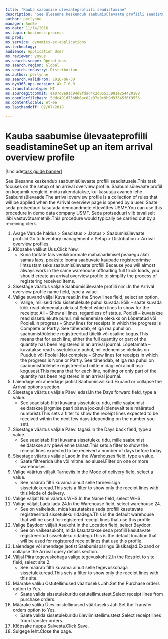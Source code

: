 ```yaml
---
title: "Kauba saabumise ülevaateprofiili seadistamine"
description: "See ülesanne keskendub saabumisülevaate profiili seadistusele."
author: perlynne
manager: AnnBe
ms.date: 11/14/2016
ms.topic: business-process
ms.prod: 
ms.service: dynamics-ax-applications
ms.technology: 
audience: Application User
ms.reviewer: yuyus
ms.search.scope: Operations
ms.search.region: Global
ms.search.industry: Distribution
ms.author: perlynne
ms.search.validFrom: 2016-06-30
ms.dyn365.ops.version: AX 7.0.0
ms.translationtype: HT
ms.sourcegitcommit: ea07d8e91c94d9fdad4c2d05533981e254420188
ms.openlocfilehash: 5ddc491d73bbb6ac02e37a9c9b9d93545f6f9556
ms.contentlocale: et-ee
ms.lasthandoff: 02/07/2018

---
```

# <a name="set-up-an-item-arrival-overview-profile"></a><span data-ttu-id="fc055-103">Kauba saabumise ülevaateprofiili seadistamine</span><span class="sxs-lookup"><span data-stu-id="fc055-103">Set up an item arrival overview profile</span></span>

[!include[task guide banner](../../includes/task-guide-banner.md)]

<span data-ttu-id="fc055-104">See ülesanne keskendub saabumisülevaate profiili seadistusele.</span><span class="sxs-lookup"><span data-stu-id="fc055-104">This task focuses on the setup of an arrival overview profile.</span></span> <span data-ttu-id="fc055-105">Saabumisülevaate profiil on kogumik reegleid, mida rakendatakse, kui kasutaja avaneb lehe Saabumisülevaade.</span><span class="sxs-lookup"><span data-stu-id="fc055-105">The arrival overview profile is a collection of rules that will be applied when the Arrival overview page is opened by a user.</span></span> <span data-ttu-id="fc055-106">Saate seda protseduuri kasutada demoandmete ettevõttes USMF.</span><span class="sxs-lookup"><span data-stu-id="fc055-106">You can use this procedure in demo data company USMF.</span></span> <span data-ttu-id="fc055-107">Seda protseduuri viib tavaliselt läbi vastuvõtuametnik.</span><span class="sxs-lookup"><span data-stu-id="fc055-107">This procedure would typically be carried out by a receiving clerk.</span></span>





1. <span data-ttu-id="fc055-108">Avage Varude haldus > Seadistus > Jaotus > Saabumisülevaate profiilid.</span><span class="sxs-lookup"><span data-stu-id="fc055-108">Go to Inventory management > Setup > Distribution > Arrival overview profiles.</span></span>
2. <span data-ttu-id="fc055-109">Klõpsake valikut Uus.</span><span class="sxs-lookup"><span data-stu-id="fc055-109">Click New.</span></span>
    * <span data-ttu-id="fc055-110">Kuna töötate täis veokikoormate mahalaadimisel peaaegu alati samas laos, peaksite looma saabuvate kaupade registreerimise lihtsustamiseks saabumisülevaate profiili.</span><span class="sxs-lookup"><span data-stu-id="fc055-110">Because you will almost always work in the same warehouse offloading full truck loads, you should create an arrival overview profile to simplify the process of registering received items.</span></span>  
3. <span data-ttu-id="fc055-111">Sisestage väärtus väljale Saabumisülevaate profiili nimi.</span><span class="sxs-lookup"><span data-stu-id="fc055-111">In the Arrival overview profile name field, type a value.</span></span>
4. <span data-ttu-id="fc055-112">Valige suvand väljal Kuva read.</span><span class="sxs-lookup"><span data-stu-id="fc055-112">In the Show lines field, select an option.</span></span>
    * <span data-ttu-id="fc055-113">Valige, milliseid ridu sissetulekute puhul kuvada: kõik – saate kuvada kõik read olenemata olekust.</span><span class="sxs-lookup"><span data-stu-id="fc055-113">Select which lines to show for the receipts:   All – Show all lines, regardless of status.</span></span>   <span data-ttu-id="fc055-114">Pooleli – kuvatakse read sissetulekute puhul, mil edenemise olekuks on Lõpetatud või Pooleli.</span><span class="sxs-lookup"><span data-stu-id="fc055-114">In progress – Show lines for receipts in which the progress is Complete or Partly.</span></span> <span data-ttu-id="fc055-115">See tähendab, et iga rea puhul on saabumistöölehele registreeritud täielik või osaline kogus.</span><span class="sxs-lookup"><span data-stu-id="fc055-115">This means that for each line, either the full quantity or part of the quantity has been registered in an arrival journal.</span></span>   <span data-ttu-id="fc055-116">Lõpetamata – kuvatakse read sissetulekute puhul, mil edenemise olekuks on Puudub või Pooleli.</span><span class="sxs-lookup"><span data-stu-id="fc055-116">Not complete – Show lines for receipts in which the progress is None or Partly.</span></span> <span data-ttu-id="fc055-117">See tähendab, et iga rea puhul on saabumistöölehele registreeritud mitte midagi või ainult osa kogusest.</span><span class="sxs-lookup"><span data-stu-id="fc055-117">This means that for each line, nothing or only part of the quantity has been registered in an arrival journal.</span></span>  
5. <span data-ttu-id="fc055-118">Laiendage või ahendage jaotist Saabumisvalikud.</span><span class="sxs-lookup"><span data-stu-id="fc055-118">Expand or collapse the Arrival options section.</span></span>
6. <span data-ttu-id="fc055-119">Sisestage väärtus väljale Päevi edasi.</span><span class="sxs-lookup"><span data-stu-id="fc055-119">In the Days forward field, type a value.</span></span>
    * <span data-ttu-id="fc055-120">See seadistab filtri kuvama sissetuleku ridu, mille saabumist eeldatakse järgmise paari päeva jooksul (olenevalt teie määratud numbrist).</span><span class="sxs-lookup"><span data-stu-id="fc055-120">This sets a filter to show the receipt lines expected to be received within the next few days (depending on the number you set).</span></span>  
7. <span data-ttu-id="fc055-121">Sisestage väärtus väljale Päevi tagasi.</span><span class="sxs-lookup"><span data-stu-id="fc055-121">In the Days back field, type a value.</span></span>
    * <span data-ttu-id="fc055-122">See seadistab filtri kuvama sissetuleku ridu, mille saabumist eeldatakse arv päevi enne tänast.</span><span class="sxs-lookup"><span data-stu-id="fc055-122">This sets a filter to show the receipt lines expected to be received a number of days before today.</span></span>  
8. <span data-ttu-id="fc055-123">Sisestage väärtus väljale Laod.</span><span class="sxs-lookup"><span data-stu-id="fc055-123">In the Warehouses field, type a value.</span></span>
    * <span data-ttu-id="fc055-124">Saate filtreerida ühe või mitme lao alusel.</span><span class="sxs-lookup"><span data-stu-id="fc055-124">Filter on one or more warehouses.</span></span>  
9. <span data-ttu-id="fc055-125">Valige väärtus väljalt Tarneviis.</span><span class="sxs-lookup"><span data-stu-id="fc055-125">In the Mode of delivery field, select a value.</span></span>
    * <span data-ttu-id="fc055-126">See määrab filtri kuvama ainult selle tarneviisiga sissetulekuread.</span><span class="sxs-lookup"><span data-stu-id="fc055-126">This sets a filter to show only the receipt lines with this Mode of delivery.</span></span>  
10. <span data-ttu-id="fc055-127">Valige väljalt Nimi väärtus WHS.</span><span class="sxs-lookup"><span data-stu-id="fc055-127">In the Name field, select WHS.</span></span>
11. <span data-ttu-id="fc055-128">Valige väljalt Ladu ladu 24.</span><span class="sxs-lookup"><span data-stu-id="fc055-128">In the Warehouse field, select warehouse 24.</span></span>
    * <span data-ttu-id="fc055-129">See on vaikeladu, mida kasutatakse seda profiili kasutavate registreeritud sissetuleku ridadega.</span><span class="sxs-lookup"><span data-stu-id="fc055-129">This is the default warehouse that will be used for registered receipt lines that use this profile.</span></span>  
12. <span data-ttu-id="fc055-130">Valige Baydoor väljalt Asukoht.</span><span class="sxs-lookup"><span data-stu-id="fc055-130">In the Location field, select Baydoor.</span></span>
    * <span data-ttu-id="fc055-131">See on vaikeasukoht, mida kasutatakse seda profiili kasutavate registreeritud sissetuleku ridadega.</span><span class="sxs-lookup"><span data-stu-id="fc055-131">This is the default location that will be used for registered receipt lines that use this profile.</span></span>  
13. <span data-ttu-id="fc055-132">Laiendage või ahendage jaotist Saabumispäringu üksikasjad.</span><span class="sxs-lookup"><span data-stu-id="fc055-132">Expand or collapse the Arrival query details section.</span></span>
14. <span data-ttu-id="fc055-133">Väljal Piira tegevuskohaga valige tegevuskoht 2.</span><span class="sxs-lookup"><span data-stu-id="fc055-133">In the Restrict to site field, select site 2.</span></span>
    * <span data-ttu-id="fc055-134">See määrab filtri kuvama ainult selle tegevuskohaga sissetulekuread.</span><span class="sxs-lookup"><span data-stu-id="fc055-134">This sets a filter to show only the receipt lines with this site.</span></span>  
15. <span data-ttu-id="fc055-135">Määrake valiku Ostutellimused väärtuseks Jah.</span><span class="sxs-lookup"><span data-stu-id="fc055-135">Set the Purchase orders option to Yes.</span></span>
    * <span data-ttu-id="fc055-136">Saate valida sissetulekuridu ostutellimustest.</span><span class="sxs-lookup"><span data-stu-id="fc055-136">Select receipt lines from purchase orders.</span></span>  
16. <span data-ttu-id="fc055-137">Määrake valiku Üleviimistellimused väärtuseks Jah.</span><span class="sxs-lookup"><span data-stu-id="fc055-137">Set the Transfer orders option to Yes.</span></span>
    * <span data-ttu-id="fc055-138">Saate valida sissetulekuridu üleviimistellimustest.</span><span class="sxs-lookup"><span data-stu-id="fc055-138">Select receipt lines from transfer orders.</span></span>  
17. <span data-ttu-id="fc055-139">Klõpsake nuppu Salvesta.</span><span class="sxs-lookup"><span data-stu-id="fc055-139">Click Save.</span></span>
18. <span data-ttu-id="fc055-140">Sulgege leht.</span><span class="sxs-lookup"><span data-stu-id="fc055-140">Close the page.</span></span>

